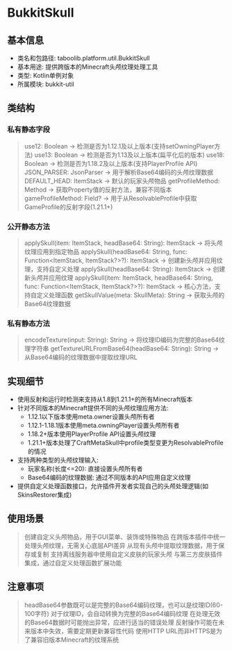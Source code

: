 # BukkitSkull
## 基本信息
- 类名和包路径: taboolib.platform.util.BukkitSkull
- 基本用途: 提供跨版本的Minecraft头颅纹理处理工具
- 类型: Kotlin单例对象
- 所属模块: bukkit-util

## 类结构
### 私有静态字段
> use12: Boolean -> 检测是否为1.12.1及以上版本(支持setOwningPlayer方法)
> use13: Boolean -> 检测是否为1.13及以上版本(扁平化后的版本)
> use18: Boolean -> 检测是否为1.18.2及以上版本(支持PlayerProfile API)
> JSON_PARSER: JsonParser -> 用于解析Base64编码的头颅纹理数据
> DEFAULT_HEAD: ItemStack -> 默认的玩家头颅物品
> getProfileMethod: Method -> 获取Property值的反射方法，兼容不同版本
> gameProfileMethod: Field? -> 用于从ResolvableProfile中获取GameProfile的反射字段(1.21.1+)

### 公开静态方法
> applySkull(item: ItemStack, headBase64: String): ItemStack -> 将头颅纹理应用到指定物品
> applySkull(headBase64: String, func: Function<ItemStack, ItemStack?>?): ItemStack -> 创建新头颅并应用纹理，支持自定义处理
> applySkull(headBase64: String): ItemStack -> 创建新头颅并应用纹理
> applySkull(item: ItemStack, headBase64: String, func: Function<ItemStack, ItemStack?>?): ItemStack -> 核心方法，支持自定义处理函数
> getSkullValue(meta: SkullMeta): String -> 获取头颅的Base64纹理数据

### 私有静态方法
> encodeTexture(input: String): String -> 将纹理ID编码为完整的Base64纹理字符串
> getTextureURLFromBase64(headBase64: String): String -> 从Base64编码的纹理数据中提取纹理URL

## 实现细节
- 使用反射和运行时检测来支持从1.8到1.21.1+的所有Minecraft版本
- 针对不同版本的Minecraft提供不同的头颅纹理应用方法:
  - 1.12.1以下版本使用meta.owner设置头颅所有者
  - 1.12.1-1.18.1版本使用meta.owningPlayer设置头颅所有者
  - 1.18.2+版本使用PlayerProfile API设置头颅纹理
  - 1.21.1+版本处理了CraftMetaSkull中profile类型变更为ResolvableProfile的情况
- 支持两种类型的头颅纹理输入:
  - 玩家名称(长度<=20): 直接设置头颅所有者
  - Base64编码的纹理数据: 通过不同版本的API应用自定义纹理
- 提供自定义处理函数接口，允许插件开发者实现自己的头颅处理逻辑(如SkinsRestorer集成)

## 使用场景
> 创建自定义头颅物品，用于GUI菜单、装饰或特殊物品
> 在跨版本插件中统一处理头颅纹理，无需关心底层API差异
> 从现有头颅中提取纹理数据，用于保存或复制
> 支持离线服务器中使用自定义皮肤的玩家头颅
> 与第三方皮肤插件集成，通过自定义处理函数扩展功能

## 注意事项
> headBase64参数既可以是完整的Base64编码纹理，也可以是纹理ID(60-100字符)
> 对于纹理ID，会自动转换为完整的Base64编码纹理
> 在处理无效的Base64数据时可能抛出异常，应进行适当的错误处理
> 反射操作可能在未来版本中失效，需要定期更新兼容性代码
> 使用HTTP URL而非HTTPS是为了兼容旧版本Minecraft的纹理系统
